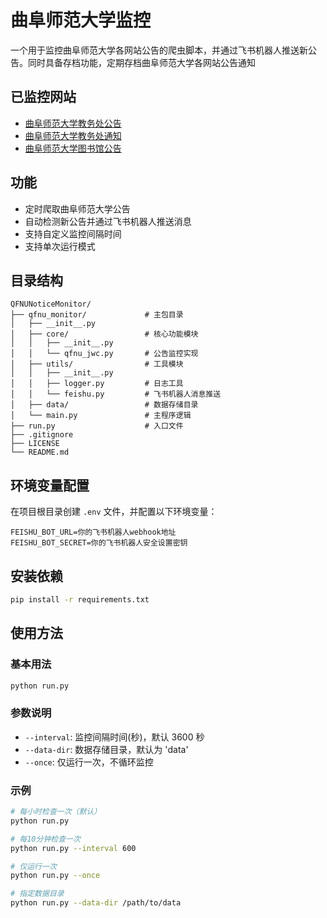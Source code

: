 # 曲阜师范大学监控

一个用于监控曲阜师范大学各网站公告的爬虫脚本，并通过飞书机器人推送新公告。同时具备存档功能，定期存档曲阜师范大学各网站公告通知

## 已监控网站

- [曲阜师范大学教务处公告](https://jwc.qfnu.edu.cn/gg_j_.htm)
- [曲阜师范大学教务处通知](https://jwc.qfnu.edu.cn/tz_j_.htm)
- [曲阜师范大学图书馆公告](https://lib.qfnu.edu.cn/ggxw/gg.htm)

## 功能

- 定时爬取曲阜师范大学公告
- 自动检测新公告并通过飞书机器人推送消息
- 支持自定义监控间隔时间
- 支持单次运行模式

## 目录结构

```
QFNUNoticeMonitor/
├── qfnu_monitor/             # 主包目录
│   ├── __init__.py
│   ├── core/                 # 核心功能模块
│   │   ├── __init__.py
│   │   └── qfnu_jwc.py       # 公告监控实现
│   ├── utils/                # 工具模块
│   │   ├── __init__.py
│   │   ├── logger.py         # 日志工具
│   │   └── feishu.py         # 飞书机器人消息推送
│   ├── data/                 # 数据存储目录
│   └── main.py               # 主程序逻辑
├── run.py                    # 入口文件
├── .gitignore
├── LICENSE
└── README.md
```

## 环境变量配置

在项目根目录创建 `.env` 文件，并配置以下环境变量：

```
FEISHU_BOT_URL=你的飞书机器人webhook地址
FEISHU_BOT_SECRET=你的飞书机器人安全设置密钥
```

## 安装依赖

```bash
pip install -r requirements.txt
```

## 使用方法

### 基本用法

```bash
python run.py
```

### 参数说明

- `--interval`: 监控间隔时间(秒)，默认 3600 秒
- `--data-dir`: 数据存储目录，默认为 'data'
- `--once`: 仅运行一次，不循环监控

### 示例

```bash
# 每小时检查一次（默认）
python run.py

# 每10分钟检查一次
python run.py --interval 600

# 仅运行一次
python run.py --once

# 指定数据目录
python run.py --data-dir /path/to/data
```
